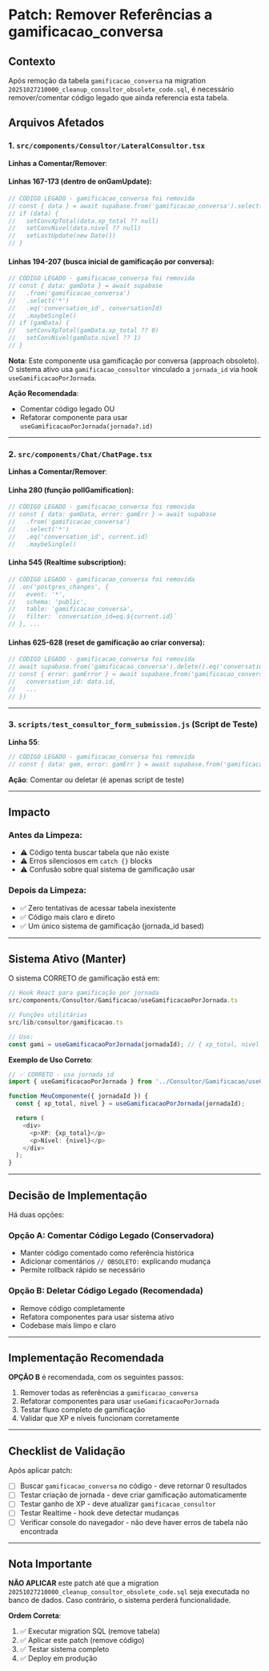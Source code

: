 # Patch: Remover Referências a gamificacao_conversa

## Contexto

Após remoção da tabela `gamificacao_conversa` na migration `20251027210000_cleanup_consultor_obsolete_code.sql`, é necessário remover/comentar código legado que ainda referencia esta tabela.

## Arquivos Afetados

### 1. `src/components/Consultor/LateralConsultor.tsx`

**Linhas a Comentar/Remover**:

#### Linhas 167-173 (dentro de onGamUpdate):
```typescript
// CÓDIGO LEGADO - gamificacao_conversa foi removida
// const { data } = await supabase.from('gamificacao_conversa').select('*').eq('conversation_id', conversationId).maybeSingle();
// if (data) {
//   setConvXpTotal(data.xp_total ?? null)
//   setConvNivel(data.nivel ?? null)
//   setLastUpdate(new Date())
// }
```

#### Linhas 194-207 (busca inicial de gamificação por conversa):
```typescript
// CÓDIGO LEGADO - gamificacao_conversa foi removida
// const { data: gamData } = await supabase
//   .from('gamificacao_conversa')
//   .select('*')
//   .eq('conversation_id', conversationId)
//   .maybeSingle()
// if (gamData) {
//   setConvXpTotal(gamData.xp_total ?? 0)
//   setConvNivel(gamData.nivel ?? 1)
// }
```

**Nota**: Este componente usa gamificação por conversa (approach obsoleto). O sistema ativo usa `gamificacao_consultor` vinculado a `jornada_id` via hook `useGamificacaoPorJornada`.

**Ação Recomendada**:
- Comentar código legado OU
- Refatorar componente para usar `useGamificacaoPorJornada(jornada?.id)`

---

### 2. `src/components/Chat/ChatPage.tsx`

**Linhas a Comentar/Remover**:

#### Linha 280 (função pollGamification):
```typescript
// CÓDIGO LEGADO - gamificacao_conversa foi removida
// const { data: gamData, error: gamErr } = await supabase
//   .from('gamificacao_conversa')
//   .select('*')
//   .eq('conversation_id', current.id)
//   .maybeSingle()
```

#### Linha 545 (Realtime subscription):
```typescript
// CÓDIGO LEGADO - gamificacao_conversa foi removida
// .on('postgres_changes', {
//   event: '*',
//   schema: 'public',
//   table: 'gamificacao_conversa',
//   filter: `conversation_id=eq.${current.id}`
// }, ...
```

#### Linhas 625-628 (reset de gamificação ao criar conversa):
```typescript
// CÓDIGO LEGADO - gamificacao_conversa foi removida
// await supabase.from('gamificacao_conversa').delete().eq('conversation_id', data.id)
// const { error: gamError } = await supabase.from('gamificacao_conversa').insert({
//   conversation_id: data.id,
//   ...
// })
```

---

### 3. `scripts/test_consultor_form_submission.js` (Script de Teste)

**Linha 55**:
```javascript
// CÓDIGO LEGADO - gamificacao_conversa foi removida
// const { data: gam, error: gamErr } = await supabase.from('gamificacao_conversa').select('*').eq('conversation_id', conv.id).maybeSingle()
```

**Ação**: Comentar ou deletar (é apenas script de teste)

---

## Impacto

### Antes da Limpeza:
- ⚠️ Código tenta buscar tabela que não existe
- ⚠️ Erros silenciosos em `catch {}` blocks
- ⚠️ Confusão sobre qual sistema de gamificação usar

### Depois da Limpeza:
- ✅ Zero tentativas de acessar tabela inexistente
- ✅ Código mais claro e direto
- ✅ Um único sistema de gamificação (jornada_id based)

---

## Sistema Ativo (Manter)

O sistema CORRETO de gamificação está em:

```typescript
// Hook React para gamificação por jornada
src/components/Consultor/Gamificacao/useGamificacaoPorJornada.ts

// Funções utilitárias
src/lib/consultor/gamificacao.ts

// Uso:
const gami = useGamificacaoPorJornada(jornadaId); // { xp_total, nivel }
```

**Exemplo de Uso Correto**:
```typescript
// ✅ CORRETO - usa jornada_id
import { useGamificacaoPorJornada } from '../Consultor/Gamificacao/useGamificacaoPorJornada';

function MeuComponente({ jornadaId }) {
  const { xp_total, nivel } = useGamificacaoPorJornada(jornadaId);

  return (
    <div>
      <p>XP: {xp_total}</p>
      <p>Nível: {nivel}</p>
    </div>
  );
}
```

---

## Decisão de Implementação

Há duas opções:

### Opção A: Comentar Código Legado (Conservadora)
- Manter código comentado como referência histórica
- Adicionar comentários `// OBSOLETO:` explicando mudança
- Permite rollback rápido se necessário

### Opção B: Deletar Código Legado (Recomendada)
- Remove código completamente
- Refatora componentes para usar sistema ativo
- Codebase mais limpo e claro

---

## Implementação Recomendada

**OPÇÃO B** é recomendada, com os seguintes passos:

1. Remover todas as referências a `gamificacao_conversa`
2. Refatorar componentes para usar `useGamificacaoPorJornada`
3. Testar fluxo completo de gamificação
4. Validar que XP e níveis funcionam corretamente

---

## Checklist de Validação

Após aplicar patch:

- [ ] Buscar `gamificacao_conversa` no código - deve retornar 0 resultados
- [ ] Testar criação de jornada - deve criar gamificação automaticamente
- [ ] Testar ganho de XP - deve atualizar `gamificacao_consultor`
- [ ] Testar Realtime - hook deve detectar mudanças
- [ ] Verificar console do navegador - não deve haver erros de tabela não encontrada

---

## Nota Importante

**NÃO APLICAR** este patch até que a migration `20251027210000_cleanup_consultor_obsolete_code.sql` seja executada no banco de dados. Caso contrário, o sistema perderá funcionalidade.

**Ordem Correta**:
1. ✅ Executar migration SQL (remove tabela)
2. ✅ Aplicar este patch (remove código)
3. ✅ Testar sistema completo
4. ✅ Deploy em produção
